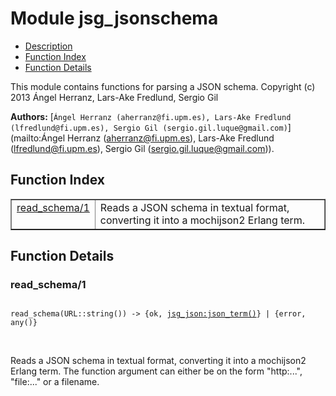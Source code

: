 

# Module jsg_jsonschema #
* [Description](#description)
* [Function Index](#index)
* [Function Details](#functions)


This module contains functions for parsing a JSON schema.
Copyright (c) 2013 Ángel Herranz, Lars-Ake Fredlund, Sergio Gil

__Authors:__ [`Ángel Herranz (aherranz@fi.upm.es), Lars-Ake Fredlund  (lfredlund@fi.upm.es), Sergio Gil (sergio.gil.luque@gmail.com)`](mailto:Ángel Herranz (aherranz@fi.upm.es), Lars-Ake Fredlund
  (lfredlund@fi.upm.es), Sergio Gil (sergio.gil.luque@gmail.com)).
<a name="index"></a>

## Function Index ##


<table width="100%" border="1" cellspacing="0" cellpadding="2" summary="function index"><tr><td valign="top"><a href="#read_schema-1">read_schema/1</a></td><td>
Reads a JSON schema in textual format, converting it into
a mochijson2 Erlang term.</td></tr></table>


<a name="functions"></a>

## Function Details ##

<a name="read_schema-1"></a>

### read_schema/1 ###


<pre><code>
read_schema(URL::string()) -&gt; {ok, <a href="jsg_json.md#type-json_term">jsg_json:json_term()</a>} | {error, any()}
</code></pre>
<br />


Reads a JSON schema in textual format, converting it into
a mochijson2 Erlang term.
The function argument can either
be on the form "http:...", "file:..." or a filename.
